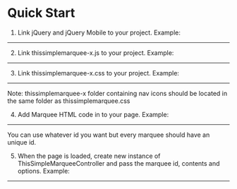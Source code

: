 Quick Start
=================

1. Link jQuery and jQuery Mobile to your project. Example: 
--------------
<script src="scripts/js/libraries/jquery-1.11.1.min.js"></script>
<script>jQuery(document).on("mobileinit", function() { jQuery.mobile.autoInitializePage = false; });</script>
<script src="scripts/js/libraries/jquery.mobile-1.3.2.min.js"></script>
    
2. Link thissimplemarquee-x.js to your project. Example:
--------------
<script src="scripts/js/thissimplemarquee-1.0.js"></script>

3. Link thissimplemarquee-x.css to your project. Example:
--------------
<link rel="stylesheet" type="text/css" href="style/thissimplemarquee-1.0.css">
Note: thissimplemarquee-x folder containing nav icons should be located in the same folder as thissimplemarquee.css

4. Add Marquee HTML code in to your page. Example:
--------------
<div id="marquee-1" class="tsm-marquee">
    <div class="photos"></div>
    <div class="caption"></div>
    <div class="navigation"></div>
</div>
You can use whatever id you want but every marquee should have an unique id.

5. When the page is loaded, create new instance of ThisSimpleMarqueeController and pass the marquee id, contents and options. Example:
--------------
<script>
    $(function() {

        var contents = [
            {
                imageSrc: "media/images/1.jpg",
                caption: "Caption1"
            },
            {
                imageSrc: "media/images/2.jpg",
                caption: "Caption2"
            },
            {
                imageSrc: "media/images/3.jpg",
                caption: "Caption3"
            },
        ];
        var options = {
            fade: "carousel",
            autoplay: false,
            autoplayTimeMs: 5000
        };
        var controller = new ThisSimpleMarqueeController("marquee-1", contents, options);
    })
</script>